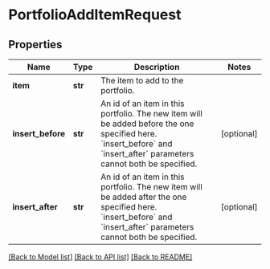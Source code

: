 # PortfolioAddItemRequest

## Properties
Name | Type | Description | Notes
------------ | ------------- | ------------- | -------------
**item** | **str** | The item to add to the portfolio. | 
**insert_before** | **str** | An id of an item in this portfolio. The new item will be added before the one specified here. &#x60;insert_before&#x60; and &#x60;insert_after&#x60; parameters cannot both be specified. | [optional] 
**insert_after** | **str** | An id of an item in this portfolio. The new item will be added after the one specified here. &#x60;insert_before&#x60; and &#x60;insert_after&#x60; parameters cannot both be specified. | [optional] 

[[Back to Model list]](../README.md#documentation-for-models) [[Back to API list]](../README.md#documentation-for-api-endpoints) [[Back to README]](../README.md)

